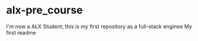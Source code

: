 # alx-pre_course
I'm now a ALX Student, this is my first repository as a full-stack enginee
My first readme
